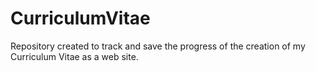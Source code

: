 # CurriculumVitae
Repository created to track and save the progress of the creation of my Curriculum Vitae as a web site.
